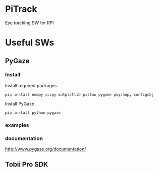 # PiTrack
Eye tracking SW for RPI

# Useful SWs

## PyGaze

### Install

Install required packages.
```
pip install numpy scipy matplotlib pillow pygame psychopy configobj
```

Install PyGaze
```
pip install python-pygaze
```

### examples

### documentation
http://www.pygaze.org/documentation/

## Tobii Pro SDK
